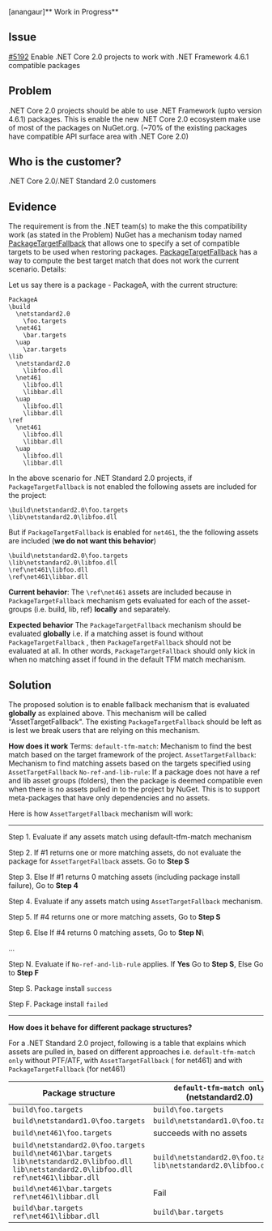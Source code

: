 [anangaur]** Work in Progress**
## Issue
[#5192](https://github.com/NuGet/Home/issues/5192) Enable .NET Core 2.0 projects to work with .NET Framework 4.6.1 compatible packages 

## Problem
.NET Core 2.0 projects should be able to use .NET Framework (upto version 4.6.1) packages. This is enable the new .NET Core 2.0 ecosystem make use of most of the packages on NuGet.org. (~70% of the existing packages have compatible API surface area with .NET Core 2.0)

## Who is the customer?
.NET Core 2.0/.NET Standard 2.0 customers

## Evidence
The requirement is from the .NET team(s) to make the this compatibility work (as stated in the Problem)
NuGet has a mechanism today named [PackageTargetFallback](https://docs.microsoft.com/en-us/nuget/schema/msbuild-targets#packagetargetfallback) that allows one to specify a set of compatible targets to be used when restoring packages.
[PackageTargetFallback](https://docs.microsoft.com/en-us/nuget/schema/msbuild-targets#packagetargetfallback) has a way to compute the best target match that does not work the current scenario. Details:

Let us say there is a package - PackageA, with the current structure:
```
PackageA
\build
  \netstandard2.0
    \foo.targets
  \net461
    \bar.targets 
  \uap
    \zar.targets
\lib
  \netstandard2.0
    \libfoo.dll
  \net461
    \libfoo.dll
    \libbar.dll    
  \uap
    \libfoo.dll
    \libbar.dll
\ref
  \net461
    \libfoo.dll
    \libbar.dll    
  \uap
    \libfoo.dll
    \libbar.dll
```

In the above scenario for .NET Standard 2.0 projects, if `PackageTargetFallback` is not enabled the following assets are included for the project:
```
\build\netstandard2.0\foo.targets
\lib\netstandard2.0\libfoo.dll
```

But if `PackageTargetFallback` is enabled for `net461`, the the following assets are included (**we do not want this behavior**)
```
\build\netstandard2.0\foo.targets
\lib\netstandard2.0\libfoo.dll
\ref\net461\libfoo.dll
\ref\net461\libbar.dll
```
**Current behavior**: The `\ref\net461` assets are included because in `PackageTargetFallback` mechanism gets evaluated for each of the asset-groups (i.e. build, lib, ref) **locally** and separately. 

**Expected behavior** The `PackageTargetFallback` mechanism should be evaluated **globally** i.e. if a matching asset is found without `PackageTargetFallback` , then `PackageTargetFallback` should not be evaluated at all. In other words, `PackageTargetFallback` should only kick in when no matching asset if found in the default TFM match mechanism.

## Solution

The proposed solution is to enable fallback mechanism that is evaluated **globally** as explained above. This mechanism will be called "AssetTargetFallback". The existing `PackageTargetFallback` should be left as is lest we break users that are relying on this mechanism. 

**How does it work**
Terms:
`default-tfm-match`: Mechanism to find the best match based on the target framework of the project. 
`AssetTargetFallback`: Mechanism to find matching assets based on the targets specified using `AssetTargetFallback` 
`No-ref-and-lib-rule`: If a package does not have a ref and lib asset groups (folders), then the package is deemed compatible even when there is no assets pulled in to the project by NuGet. This is to support meta-packages that have only dependencies and no assets.

Here is how `AssetTargetFallback` mechanism will work:

------------

Step 1. Evaluate if any assets match using default-tfm-match mechanism

Step 2. If #1 returns one or more matching assets, do not evaluate the package for `AssetTargetFallback` assets. Go to **Step S**

Step 3. Else If #1 returns 0 matching assets (including package install failure), Go to **Step 4**

Step 4. Evaluate if any assets match using `AssetTargetFallback` mechanism.

Step 5. If #4 returns one or more matching assets, Go to **Step S**

Step 6. Else If #4 returns 0 matching assets, Go to **Step N**\

...

Step N. Evaluate if `No-ref-and-lib-rule` applies. If **Yes** Go to **Step S**, Else Go to **Step F** 

Step S. Package install ```success```

Step F. Package install ```failed```

------------

**How does it behave for different package structures?**

For a .NET Standard 2.0 project, following is a table that explains which assets are pulled in, based on different approaches i.e. `default-tfm-match only` without PTF/ATF, with `AssetTargetFallback` ( for net461) and with `PackageTargetFallback` (for net461)

| Package structure  | `default-tfm-match only` (netstandard2.0) | `AssetTargetFallback`(net461)  | `PackageTargetFallback`(net461)  | 
|---|---|---|---|
| `build\foo.targets`  | `build\foo.targets`  | `build\foo.targets`  | `build\foo.targets`  |
| `build\netstandard1.0\foo.targets`  | `build\netstandard1.0\foo.targets`  | `build\netstandard1.0\foo.targets`   | `build\netstandard1.0\foo.targets`  |
| `build\net461\foo.targets`  | succeeds with no assets  | `build\net461\foo.targets` | `build\net461\foo.targets`  |
| `build\netstandard2.0\foo.targets` `build\net461\bar.targets` `lib\netstandard2.0\libfoo.dll` `lib\netstandard2.0\libfoo.dll` `ref\net461\libbar.dll` | `build\netstandard2.0\foo.targets` `lib\netstandard2.0\libfoo.dll`  | `build\netstandard2.0\foo.targets` `lib\netstandard2.0\libfoo.dll`  | `build\netstandard2.0\foo.targets` `lib\netstandard2.0\libfoo.dll`  `ref\net461\libbar.dll` |
| `build\net461\bar.targets` `ref\net461\libbar.dll` | Fail | `build\net461\bar.targets` `ref\net461\libbar.dll` | `build\net461\bar.targets` `ref\net461\libbar.dll` |
| `build\bar.targets` `ref\net461\libbar.dll` | `build\bar.targets` | `build\bar.targets` | `build\net461\bar.targets` `ref\net461\libbar.dll` |

